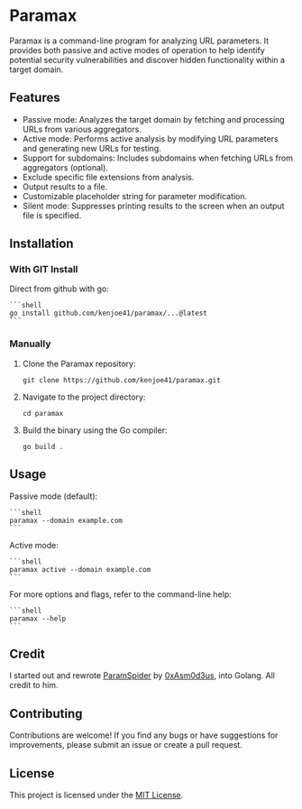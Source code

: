 # Paramax

Paramax is a command-line program for analyzing URL parameters. It provides both passive and active modes of operation to help identify potential security vulnerabilities and discover hidden functionality within a target domain.

## Features

- Passive mode: Analyzes the target domain by fetching and processing URLs from various aggregators.
- Active mode: Performs active analysis by modifying URL parameters and generating new URLs for testing.
- Support for subdomains: Includes subdomains when fetching URLs from aggregators (optional).
- Exclude specific file extensions from analysis.
- Output results to a file.
- Customizable placeholder string for parameter modification.
- Silent mode: Suppresses printing results to the screen when an output file is specified.

## Installation

### With GIT Install
Direct from github with go:

    ```shell
    go install github.com/kenjoe41/paramax/...@latest
    ```
### Manually
1. Clone the Paramax repository:

    ```shell
    git clone https://github.com/kenjoe41/paramax.git
    ```

2. Navigate to the project directory:

    ```shell
    cd paramax
    ```

3. Build the binary using the Go compiler:

    ```shell
    go build .
    ```

## Usage
Passive mode (default):

    ```shell
    paramax --domain example.com
    ```

Active mode:

    ```shell
    paramax active --domain example.com
    ```

For more options and flags, refer to the command-line help:

    ```shell
    paramax --help
    ```

## Credit
I started out and rewrote [ParamSpider](https://github.com/devanshbatham/ParamSpider) by [0xAsm0d3us](https://twitter.com/0xAsm0d3us), into Golang. All credit to him.
## Contributing
Contributions are welcome! If you find any bugs or have suggestions for improvements, please submit an issue or create a pull request.

## License
This project is licensed under the [MIT License](https://www.mit.edu/~amini/LICENSE.md).